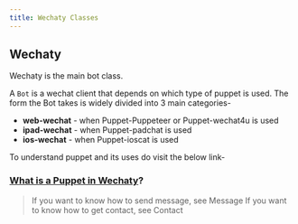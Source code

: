 ```yaml
---
title: Wechaty Classes
---
```


## Wechaty

Wechaty is the main bot class.

A `Bot` is a wechat client that  depends on which  type of puppet is used. The form the Bot takes is widely divided into 3 main categories-

* **web-wechat** - when Puppet-Puppeteer or Puppet-wechat4u is used  
* **ipad-wechat** - when Puppet-padchat is used
* **ios-wechat** - when  Puppet-ioscat is used

To understand puppet and its uses do visit the below link-

### [What is a Puppet in Wechaty](https://github.com/wechaty/wechaty-getting-started/wiki/FAQ-EN#31-what-is-a-puppet-in-wechaty)?

> If you want to know how to send message, see Message
> If you want to know how to get contact, see Contact
